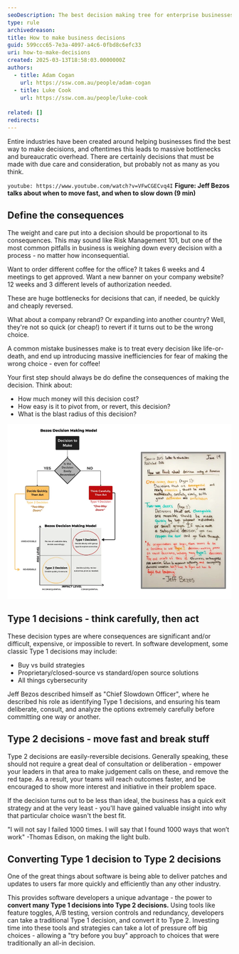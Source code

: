 ```yaml
---
seoDescription: The best decision making tree for enterprise businesses
type: rule
archivedreason:
title: How to make business decisions
guid: 599ccc65-7e3a-4097-a4c6-0fbd8c6efc33
uri: how-to-make-decisions
created: 2025-03-13T18:58:03.0000000Z
authors:
  - title: Adam Cogan
    url: https://ssw.com.au/people/adam-cogan
  - title: Luke Cook
    url: https://ssw.com.au/people/luke-cook

related: []
redirects:
---
```


Entire industries have been created around helping businesses find the best way to make decisions, and oftentimes this leads to massive bottlenecks and bureaucratic overhead. There are certainly decisions that must be made with due care and consideration, but probably not as many as you think.

<!--endintro-->

`youtube: https://www.youtube.com/watch?v=VFwCGECvq4I`
**Figure: Jeff Bezos talks about when to move fast, and when to slow down (9 min)**

## Define the consequences

The weight and care put into a decision should be proportional to its consequences. This may sound like Risk Management 101, but one of the most common pitfalls in business is weighing down every decision with a process - no matter how inconsequential.

Want to order different coffee for the office? It takes 6 weeks and 4 meetings to get approved. Want a new banner on your company website? 12 weeks and 3 different levels of authorization needed.

These are huge bottlenecks for decisions that can, if needed, be quickly and cheaply reversed.

What about a company rebrand? Or expanding into another country? Well, they're not so quick (or cheap!) to revert if it turns out to be the wrong choice.

A common mistake businesses make is to treat every decision like life-or-death, and end up introducing massive inefficiencies for fear of making the wrong choice - even for coffee!

Your first step should always be do define the consequences of making the decision. Think about:

* How much money will this decision cost?
* How easy is it to pivot from, or revert, this decision?
* What is the blast radius of this decision?

![Figure: Jeff Bezos decision tree](bezos-decision-tree.webp)  

## Type 1 decisions - think carefully, then act

These decision types are where consequences are significant and/or difficult, expensive, or impossible to revert. In software development, some classic Type 1 decisions may include:

* Buy vs build strategies
* Proprietary/closed-source vs standard/open source solutions
* All things cybersecurity

Jeff Bezos described himself as "Chief Slowdown Officer", where he described his role as identifying Type 1 decisions, and ensuring his team deliberate, consult, and analyze the options extremely carefully before committing one way or another.

## Type 2 decisions - move fast and break stuff

Type 2 decisions are easily-reversible decisions. Generally speaking, these should not require a great deal of consultation or deliberation - empower your leaders in that area to make judgement calls on these, and remove the red tape. As a result, your teams will reach outcomes faster, and be encouraged to show more interest and initiative in their problem space.

If the decision turns out to be less than ideal, the business has a quick exit strategy and at the very least - you'll have gained valuable insight into why that particular choice wasn't the best fit.

"I will not say I failed 1000 times. I will say that I found 1000 ways that won’t work"
-Thomas Edison, on making the light bulb.

## Converting Type 1 decision to Type 2 decisions

One of the great things about software is being able to deliver patches and updates to users far more quickly and efficiently than any other industry.

This provides software developers a unique advantage - the power to **convert many Type 1 decisions into Type 2 decisions.** Using tools like feature toggles, A/B testing, version controls and redundancy, developers can take a traditional Type 1 decision, and convert it to Type 2. Investing time into these tools and strategies can take a lot of pressure off big choices - allowing a "try before you buy" approach to choices that were traditionally an all-in decision.
